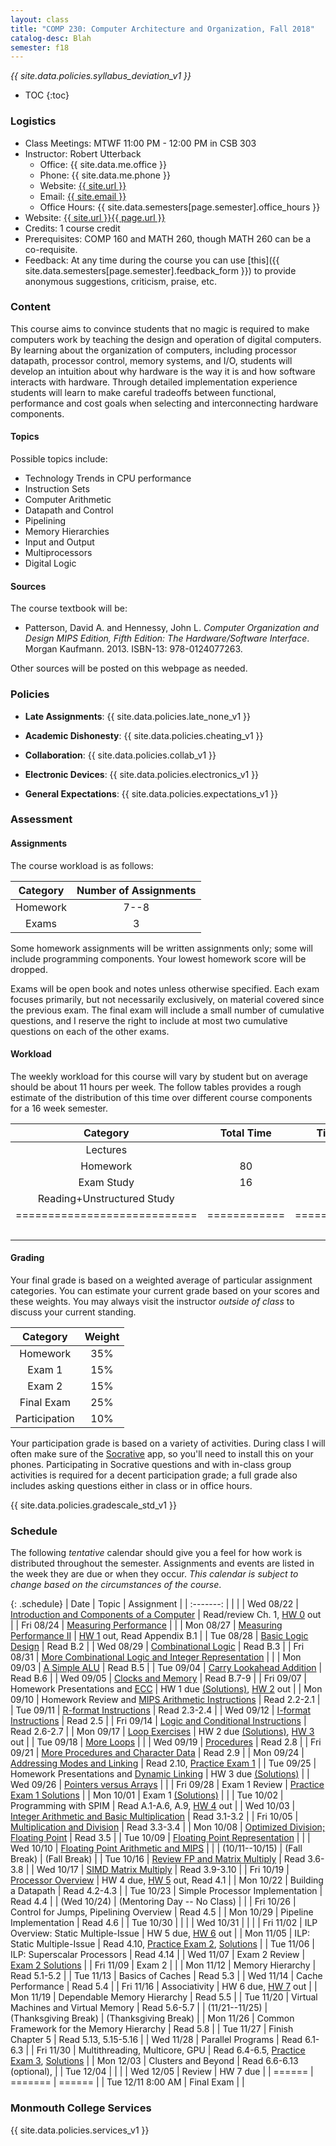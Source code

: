 ```yaml
---
layout: class
title: "COMP 230: Computer Architecture and Organization, Fall 2018"
catalog-desc: Blah
semester: f18
---
```


*{{ site.data.policies.syllabus_deviation_v1 }}*

* TOC
{:toc}

### Logistics

* Class Meetings: MTWF 11:00 PM - 12:00 PM in CSB 303
* Instructor: Robert Utterback
  * Office: {{ site.data.me.office }}
  * Phone: {{ site.data.me.phone }}
  * Website: <a href="{{ site.url }}">{{ site.url }}</a>
  * Email: <a href="mailto:{{ site.email }}">{{ site.email }}</a>
  * Office Hours: {{ site.data.semesters[page.semester].office_hours }}
* Website: <a href="{{ site.url }}{{ page.url }}">{{ site.url }}{{ page.url }}</a>
* Credits: 1 course credit
* Prerequisites: COMP 160 and MATH 260, though MATH 260 can be a co-requisite.
* Feedback: At any time during the course you can use
  [this]({{ site.data.semesters[page.semester].feedback_form }}) to provide
  anonymous suggestions, criticism, praise, etc.

### Content

This course aims to convince students that no magic is required to
make computers work by teaching the design and operation of digital
computers. By learning about the organization of computers, including
processor datapath, processor control, memory systems, and I/O,
students will develop an intuition about why hardware is the way it is
and how software interacts with hardware. Through detailed
implementation experience students will learn to make careful
tradeoffs between functional, performance and cost goals when
selecting and interconnecting hardware components.

#### Topics

Possible topics include:

* Technology Trends in CPU performance
* Instruction Sets
* Computer Arithmetic
* Datapath and Control
* Pipelining
* Memory Hierarchies
* Input and Output
* Multiprocessors
* Digital Logic

#### Sources

The course textbook will be:

* Patterson, David A. and Hennessy, John L. *Computer Organization and
Design MIPS Edition, Fifth Edition: The Hardware/Software
Interface*. Morgan Kaufmann. 2013. ISBN-13: 978-0124077263.

Other sources will be posted on this webpage as needed.

### Policies

* **Late Assignments**: {{ site.data.policies.late_none_v1 }}

* **Academic Dishonesty**: {{ site.data.policies.cheating_v1 }}

* **Collaboration**: {{ site.data.policies.collab_v1 }}

* **Electronic Devices**: {{ site.data.policies.electronics_v1 }}

* **General Expectations**: {{ site.data.policies.expectations_v1 }}

### Assessment

#### Assignments

The course workload is as follows:

| Category | Number of Assignments |
| :-----:  |             :-------: |
| Homework |                  7--8 |
| Exams    |                     3 |

Some homework assignments will be written assignments only; some will
include programming components. Your lowest homework score will be
dropped.

Exams will be open book and notes
unless otherwise specified. Each exam focuses primarily, but not
necessarily exclusively, on material covered since the previous
exam. The final exam will include a small number of cumulative
questions, and I reserve the right to include at most two cumulative
questions on each of the other exams.

#### Workload

The weekly workload for this course will vary by student but on
average should be about 11 hours per week. The follow tables provides
a rough estimate of the distribution of this time over different
course components for a 16 week semester.

| Category                     | Total Time   |     Time/week (hours) |
| :-----:                      | :-------:    |   :-----------------: |
| Lectures                     |              |                     3 |
| Homework                     | 80           |                     5 |
| Exam Study                   | 16           |                     1 |
| Reading+Unstructured Study   |              |                     2 |
| ============================ | ============ | ===================== |
|                              |              |                    11 |

#### Grading

Your final grade is based on a weighted average of particular
assignment categories. You can estimate your current grade based on
your scores and these weights. You may always visit the instructor
*outside of class* to discuss your current standing.

| Category      |    Weight |
| :-----:       | :-------: |
| Homework      |       35% |
| Exam 1        |       15% |
| Exam 2        |       15% |
| Final Exam    |       25% |
| Participation |       10% |

Your participation grade is based on a variety of activities. During
class I will often make sure of the
[Socrative](https://socrative.com/) app, so you'll need to install
this on your phones. Participating in Socrative questions and with
in-class group activities is required for a decent participation
grade; a full grade also includes asking questions either in class or
in office hours.

{{ site.data.policies.gradescale_std_v1 }}

### Schedule
The following *tentative* calendar should give you a feel for how work is
distributed throughout the semester. Assignments and events are listed
in the week they are due or when they occur. *This calendar is subject
to change based on the circumstances of the course*.

{: .schedule}
| Date              | Topic                                                             | Assignment                                                               |
| :-------:         |                                                                   |                                                                          |
| Wed 08/22         | [Introduction and Components of a Computer](./L01.pptx)           | Read/review Ch. 1, [HW 0](./hw0.pdf) out                                 |
| Fri 08/24         | [Measuring Performance](./L02.pptx)                               |                                                                          |
| Mon 08/27         | [Measuring Performance II](./L03.pptx)                            | [HW 1](./hw1.pdf) out, Read Appendix B.1                                 |
| Tue 08/28         | [Basic Logic Design](./L04.pptx)                                  | Read B.2                                                                 |
| Wed 08/29         | [Combinational Logic](./L05.pptx)                                 | Read B.3                                                                 |
| Fri 08/31         | [More Combinational Logic and Integer Representation](./L06.pptx) |                                                                          |
| Mon 09/03         | [A Simple ALU](./L07.pptx)                                        | Read B.5                                                                 |
| Tue 09/04         | [Carry Lookahead Addition](./L08.pptx)                            | Read B.6                                                                 |
| Wed 09/05         | [Clocks and Memory](./L09.pptx)                                   | Read B.7-9                                                               |
| Fri 09/07         | Homework Presentations and [ECC](./L10.pptx)                      | HW 1 due [(Solutions)][1], [HW 2](./hw2.pdf) out                         |
| Mon 09/10         | Homework Review and [MIPS Arithmetic Instructions](./L11.pptx)    | Read 2.2-2.1                                                             |
| Tue 09/11         | [R-format Instructions](./L12.pptx)                               | Read 2.3-2.4                                                             |
| Wed 09/12         | [I-format Instructions](./L13.pptx)                               | Read 2.5                                                                 |
| Fri 09/14         | [Logic and Conditional Instructions](./L14.pptx)                  | Read 2.6-2.7                                                             |
| Mon 09/17         | [Loop Exercises](./L15.pptx)                                      | HW 2 due [(Solutions)][2], [HW 3](./hw3.pdf) out                         |
| Tue 09/18         | [More Loops](./L16.pptx)                                          |                                                                          |
| Wed 09/19         | [Procedures](./L17.pptx)                                          | Read 2.8                                                                 |
| Fri 09/21         | [More Procedures and Character Data](./L18.pptx)                  | Read 2.9                                                                 |
| Mon 09/24         | [Addressing Modes and Linking](./L19.pptx)                        | Read 2.10, [Practice Exam 1](./exam1p.pdf)                               |
| Tue 09/25         | Homework Presentations and [Dynamic Linking](./L20.pptx)          | HW 3 due [(Solutions)][3]                                                |
| Wed 09/26         | [Pointers versus Arrays](./L21.pptx)                              |                                                                          |
| Fri 09/28         | Exam 1  Review                                                    | [Practice Exam 1 Solutions](./exam1p-sol.pdf)                            |
| Mon 10/01         | Exam 1 [(Solutions)][4]                                           |                                                                          |
| Tue 10/02         | Programming with SPIM                                             | Read A.1-A.6, A.9, [HW 4](./hw4.pdf) out                                 |
| Wed 10/03         | [Integer Arithmetic and Basic Multiplication](./L25.pptx)         | Read 3.1-3.2                                                             |
| Fri 10/05         | [Multiplication and Division](./L26.pptx)                         | Read 3.3-3.4                                                             |
| Mon 10/08         | [Optimized Division; Floating Point](./L27.pptx)                  | Read 3.5                                                                 |
| Tue 10/09         | [Floating Point Representation](./L28.pptx)                       |                                                                          |
| Wed 10/10         | [Floating Point Arithmetic and MIPS](./L29.pptx)                  |                                                                          |
| (10/11--10/15)    | (Fall Break)                                                      | (Fall Break)                                                             |
| Tue 10/16         | [Review FP and Matrix Multiply](./L30.pptx)                       | Read 3.6-3.8                                                             |
| Wed 10/17         | [SIMD Matrix Multiply](./L31.pptx)                                | Read 3.9-3.10                                                            |
| Fri 10/19         | [Processor Overview](./L32.pptx)                                  | HW 4 due, [HW 5](./hw5.pdf) out, Read 4.1                                |
| Mon 10/22         | Building a Datapath                                               | Read 4.2-4.3                                                             |
| Tue 10/23         | Simple Processor Implementation                                   | Read 4.4                                                                 |
| (Wed 10/24)       | (Mentoring Day -- No Class)                                       |                                                                          |
| Fri 10/26         | Control for Jumps, Pipelining Overview                            | Read 4.5                                                                 |
| Mon 10/29         | Pipeline Implementation                                           | Read 4.6                                                                 |
| Tue 10/30         |                                                                   |                                                                          |
| Wed 10/31         |                                                                   |                                                                          |
| Fri 11/02         | ILP Overview: Static Multiple-Issue                               | HW 5 due, [HW 6](./hw6.pdf) out                                          |
| Mon 11/05         | ILP: Static Multiple-Issue                                        | Read 4.10, [Practice Exam 2](exam2p.pdf), [Solutions](exam2p-sol.pdf)    |
| Tue 11/06         | ILP: Superscalar Processors                                       | Read 4.14                                                                |
| Wed 11/07         | Exam 2 Review                                                     | [Exam 2 Solutions](exam2-sol.pdf)                                        |
| Fri 11/09         | Exam 2                                                            |                                                                          |
| Mon 11/12         | Memory Hierarchy                                                  | Read 5.1-5.2                                                             |
| Tue 11/13         | Basics of Caches                                                  | Read 5.3                                                                 |
| Wed 11/14         | Cache Performance                                                 | Read 5.4                                                                 |
| Fri 11/16         | Associativity                                                     | HW 6 due, [HW 7](hw7.pdf) out                                            |
| Mon 11/19         | Dependable Memory Hierarchy                                       | Read 5.5                                                                 |
| Tue 11/20         | Virtual Machines and Virtual Memory                               | Read 5.6-5.7                                                             |
| (11/21--11/25)    | (Thanksgiving Break)                                              | (Thanksgiving Break)                                                     |
| Mon 11/26         | Common Framework for the Memory Hierarchy                         | Read 5.8                                                                 |
| Tue 11/27         | Finish Chapter 5                                                  | Read 5.13, 5.15-5.16                                                     |
| Wed 11/28         | Parallel Programs                                                 | Read 6.1-6.3                                                             |
| Fri 11/30         | Multithreading, Multicore, GPU                                    | Read 6.4-6.5, [Practice Exam 3](exam3p.pdf), [Solutions](exam3p-sol.pdf) |
| Mon 12/03         | Clusters and Beyond                                               | Read 6.6-6.13 (optional),                                                |
| Tue 12/04         |                                                                   |                                                                          |
| Wed 12/05         | Review                                                            | HW 7 due                                                                 |
| ======            | =======                                                           | ======                                                                   |
| Tue 12/11 8:00 AM | Final Exam                                                        |                                                                          |

[1]: https://monmouthcollege-my.sharepoint.com/:b:/r/personal/rutterback_monmouthcollege_edu/Documents/comp230-f18/hw1-sol.pdf?csf=1&e=yUm4tL
[2]: https://monmouthcollege-my.sharepoint.com/:b:/g/personal/rutterback_monmouthcollege_edu/EW5aT9FeBGdOlSOzZ0_E-0kBj9FRlQFS1nZ7p_5LC6c20A?e=5WxxhM
[3]: https://monmouthcollege-my.sharepoint.com/:b:/g/personal/rutterback_monmouthcollege_edu/ETPEqpy-dFZEghs--_K2nw8BAcl3wP8Mqnm8y5rcTtIZmw?e=lUSxe0
[4]: https://monmouthcollege-my.sharepoint.com/:b:/g/personal/rutterback_monmouthcollege_edu/Edqp_60HcbVHhs_-Q8ygz1IBcXMe_8DMcA3k6ODtTiFISw?e=u32b2Z

### Monmouth College Services

{{ site.data.policies.services_v1 }}

<!-- Local Variables: -->
<!-- eval: (orgtbl-mode) -->
<!-- End: -->
